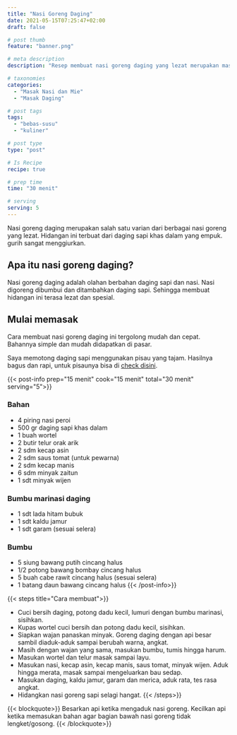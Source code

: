 ```yaml
---
title: "Nasi Goreng Daging"
date: 2021-05-15T07:25:47+02:00
draft: false

# post thumb
feature: "banner.png"

# meta description
description: "Resep membuat nasi goreng daging yang lezat merupakan masakan rumahan yang spesial. Menu hidangan yang layak dihidangkan sehari-hari."

# taxonomies
categories:
  - "Masak Nasi dan Mie"
  - "Masak Daging"

# post tags
tags:
  - "bebas-susu"
  - "kuliner"

# post type
type: "post"

# Is Recipe
recipe: true

# prep time
time: "30 menit"

# serving
serving: 5
---
```

Nasi goreng daging merupakan salah satu varian dari berbagai nasi goreng yang lezat. Hidangan ini terbuat dari daging sapi khas dalam yang empuk. gurih sangat menggiurkan.

## Apa itu nasi goreng daging?

Nasi goreng daging adalah olahan berbahan daging sapi dan nasi. Nasi digoreng dibumbui dan ditambahkan daging sapi. Sehingga membuat hidangan ini terasa lezat dan spesial.

## Mulai memasak

Cara membuat nasi goreng daging ini tergolong mudah dan cepat. Bahannya simple dan mudah didapatkan di pasar.

Saya memotong daging sapi menggunakan pisau yang tajam. Hasilnya bagus dan rapi, untuk pisaunya bisa di [check disini](https://s.click.aliexpress.com/e/_ADVYjp).

{{< post-info prep="15 menit" cook="15 menit" total="30 menit" serving="5">}}

### Bahan
-   4 piring nasi peroi
-   500 gr daging sapi khas dalam
-   1 buah wortel
-   2 butir telur orak arik
-   2 sdm kecap asin
-   2 sdm saus tomat (untuk pewarna)
-   2 sdm kecap manis
-   6 sdm minyak zaitun
-   1 sdt minyak wijen

### Bumbu marinasi daging

-   1 sdt lada hitam bubuk
-   1 sdt kaldu jamur
-   1 sdt garam (sesuai selera)

### Bumbu

-   5 siung bawang putih cincang halus
-   1/2 potong bawang bombay cincang halus
-   5 buah cabe rawit cincang halus (sesuai selera)
-   1 batang daun bawang cincang halus
{{< /post-info>}}

{{< steps title="Cara membuat">}}
-   Cuci bersih daging, potong dadu kecil, lumuri dengan bumbu marinasi, sisihkan.
-   Kupas wortel cuci bersih dan potong dadu kecil, sisihkan.
-   Siapkan wajan panaskan minyak. Goreng daging dengan api besar sambil diaduk-aduk sampai berubah warna, angkat.
-   Masih dengan wajan yang sama, masukan bumbu, tumis hingga harum.
-   Masukan wortel dan telur masak sampai layu.
-   Masukan nasi, kecap asin, kecap manis, saus tomat, minyak wijen. Aduk hingga merata, masak sampai mengeluarkan bau sedap.
-   Masukan daging, kaldu jamur, garam dan merica, aduk rata, tes rasa angkat.
-   Hidangkan nasi goreng sapi selagi hangat.
{{< /steps>}}

{{< blockquote>}}
Besarkan api ketika mengaduk nasi goreng. Kecilkan api ketika memasukan bahan agar bagian bawah nasi goreng tidak lengket/gosong.
{{< /blockquote>}}
